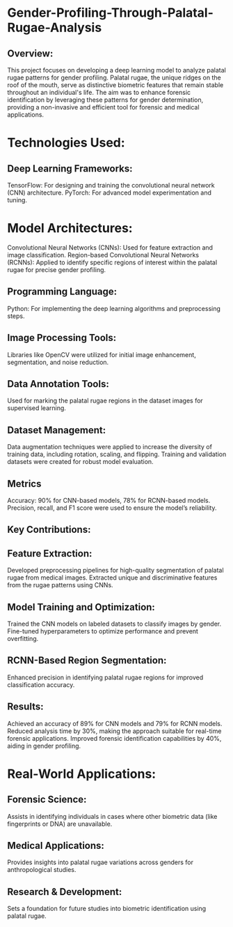 # Gender-Profiling-Through-Palatal-Rugae-Analysis

## Overview:
This project focuses on developing a deep learning model to analyze palatal rugae patterns for gender profiling. Palatal rugae, the unique ridges on the roof of the mouth, serve as distinctive biometric features that remain stable throughout an individual's life. The aim was to enhance forensic identification by leveraging these patterns for gender determination, providing a non-invasive and efficient tool for forensic and medical applications.

# Technologies Used:
## Deep Learning Frameworks:
TensorFlow: For designing and training the convolutional neural network (CNN) architecture.
PyTorch: For advanced model experimentation and tuning.

# Model Architectures:
Convolutional Neural Networks (CNNs): Used for feature extraction and image classification.
Region-based Convolutional Neural Networks (RCNNs): Applied to identify specific regions of interest within the palatal rugae for precise gender profiling.

## Programming Language:
Python: For implementing the deep learning algorithms and preprocessing steps.

## Image Processing Tools:
Libraries like OpenCV were utilized for initial image enhancement, segmentation, and noise reduction.

## Data Annotation Tools:
Used for marking the palatal rugae regions in the dataset images for supervised learning.

## Dataset Management:
Data augmentation techniques were applied to increase the diversity of training data, including rotation, scaling, and flipping.
Training and validation datasets were created for robust model evaluation.

## Metrics
Accuracy: 90% for CNN-based models, 78% for RCNN-based models.
Precision, recall, and F1 score were used to ensure the model’s reliability.

## Key Contributions:

## Feature Extraction:
Developed preprocessing pipelines for high-quality segmentation of palatal rugae from medical images.
Extracted unique and discriminative features from the rugae patterns using CNNs.

## Model Training and Optimization:
Trained the CNN models on labeled datasets to classify images by gender.
Fine-tuned hyperparameters to optimize performance and prevent overfitting.

## RCNN-Based Region Segmentation:
Enhanced precision in identifying palatal rugae regions for improved classification accuracy.

## Results:
Achieved an accuracy of 89% for CNN models and 79% for RCNN models.
Reduced analysis time by 30%, making the approach suitable for real-time forensic applications.
Improved forensic identification capabilities by 40%, aiding in gender profiling.

# Real-World Applications:
## Forensic Science:
Assists in identifying individuals in cases where other biometric data (like fingerprints or DNA) are unavailable.

## Medical Applications:
Provides insights into palatal rugae variations across genders for anthropological studies.

## Research & Development:
Sets a foundation for future studies into biometric identification using palatal rugae.
